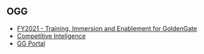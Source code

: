 ## OGG
* [FY2021 - Training, Immersion and Enablement for GoldenGate](https://confluence.oraclecorp.com/confluence/display/GGProducts/FY2021+-+Training%2C+Immersion+and+Enablement+for+GoldenGate)
* [Competitive Inteligence](https://salescentral.oracle.com/SCPortal/index.html?root=offeringDetails%2F50655)
* [GG Portal](https://database.us.oracle.com/database/f?p=781:2:128983707329089:::2:P2_ID:43721586308052390936481510980055600709)
